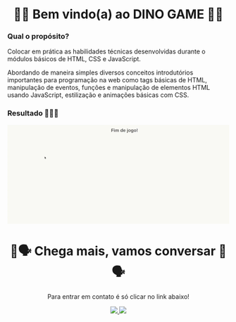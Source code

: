 <h1 align="center"> 🦕🦖 Bem vindo(a) ao DINO GAME 🦕🦖</h1>

### Qual o propósito?
Colocar em prática as habilidades técnicas desenvolvidas durante o módulos básicos de HTML, CSS e JavaScript.

Abordando de maneira simples diversos conceitos introdutórios importantes para programação na web como tags básicas de HTML, manipulação de eventos, funções e manipulação de elementos HTML usando JavaScript, estilização e animações básicas com CSS.


### Resultado 🎉🎉🎉

![](./images/dino_game.gif)


<h1 align="center">💬🗣 Chega mais, vamos conversar 💬🗣</h1>

<section class="social_networks">
  <p align="center">Para entrar em contato é só clicar no link abaixo!<br></p>
  <div align="center" class="contacts" >
    <a href="https://www.linkedin.com/in/micael-maicon/" target="_blank" alt="Linkedin do autor" rel="nofollow">
    <img src="https://camo.githubusercontent.com/fcc551d4cff1847eb5a8ee518859132d52149a6db9f37833fdbea96451684bb6/68747470733a2f2f696d672e736869656c64732e696f2f62616467652f2d4c696e6b6564696e2d3143314331433f7374796c653d666f722d7468652d6261646765266c6f676f3d4c696e6b6564696e266c6f676f436f6c6f723d303046464646266c696e6b3d68747470733a2f2f7777772e6c696e6b6564696e2e636f6d2f696e2f69757269636f6465" style="max-width: 100%;">
  </a>
  <a href="https://discord.gg/QXGn6nt2" target="_blank" alt="Discord do autor" rel="nofollow">
    <img src="https://camo.githubusercontent.com/964caa47c23f903c00d8966c08f42ee934635bae58d018b5e69b9d08f5e41d42/68747470733a2f2f696d672e736869656c64732e696f2f62616467652f2d446973636f72642d3143314331433f7374796c653d666f722d7468652d6261646765266c6f676f3d446973636f7264266c6f676f436f6c6f723d303046464646266c696e6b3d68747470733a2f2f646973636f72642e67672f516576444a71437a6159" style="max-width: 100%;">
  </a>
  </div>  
<section>
